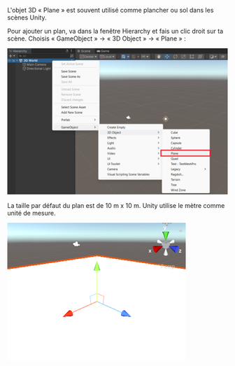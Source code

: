 L'objet 3D « Plane » est souvent utilisé comme plancher ou sol dans les scènes Unity.

Pour ajouter un plan, va dans la fenêtre Hierarchy et fais un clic droit sur ta scène. Choisis « GameObject » -> « 3D Object » -> « Plane » :

![La scène avec le menu du clic droit étendu et le plan en surbrillance](images/add-plane.png)

La taille par défaut du plan est de 10 m x 10 m. Unity utilise le mètre comme unité de mesure.

![La vue Scene avec le nouveau plan blanc.](images/plane-floor.png)
